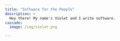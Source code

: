 ```yaml
---
title: "Software for the People"
description: >
  Hey there! My name's Violet and I write software.
cascade:
  image: /img/violet.png

---
```

